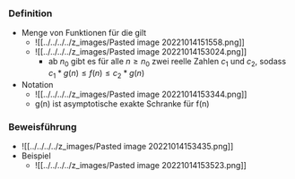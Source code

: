 ### Definition
+ Menge von Funktionen für die gilt
	+ ![[../../../../z_images/Pasted image 20221014151558.png]]
	+ ![[../../../../z_images/Pasted image 20221014153024.png]]
		+ ab $n_0$ gibt es für alle $n≥n_0$ zwei reelle Zahlen $c_1$ und $c_2$, sodass $c_1*g(n)≤f(n)≤c_2*g(n)$
+ Notation
	+ ![[../../../../z_images/Pasted image 20221014153344.png]]
	+ g(n) ist asymptotische exakte Schranke für f(n)

### Beweisführung
+ ![[../../../../z_images/Pasted image 20221014153435.png]]
+ Beispiel
	+ ![[../../../../z_images/Pasted image 20221014153523.png]]